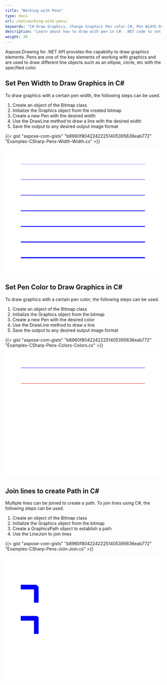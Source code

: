 ```yaml
---
title: "Working with Pens"
type: docs
url: /net/working-with-pens/
keywords: "C# Draw Graphics, Change Graphics Pen color C#, Pen Width Draw Graphics C#, Join Lines in C#"
description: "Learn about how to draw with pen in C#. .NET code to set pen width and color in C# and VB.NET. Join Lines in C#"
weight: 30
---
```


Aspose.Drawing for .NET API provides the capability to draw graphics elements. Pens are one of the key elements of working with graphics and are used to draw different line objects such as an ellipse, circle, etc with the specified color.
## **Set Pen Width to Draw Graphics in C#**
To draw graphics with a certain pen width, the following steps can be used.

1. Create an object of the Bitmap class
1. Initialize the Graphics object from the created bitmap
1. Create a new Pen with the desired width
1. Use the DrawLine method to draw a line with the desired width
1. Save the output to any desired output image format

{{< gist "aspose-com-gists" "b8960f80422422251405395636eab772" "Examples-CSharp-Pens-Width-Width.cs" >}}

<img src="https://github.com/aspose-drawing/Aspose.Drawing-for-.NET/raw/master/Examples/Data/Pens/Width_out.png" alt="Pen width" width="500" />

## **Set Pen Color to Draw Graphics in C#**
To draw graphics with a certain pen color, the following steps can be used.

1. Create an object of the Bitmap class
1. Initialize the Graphics object from the bitmap
1. Create a new Pen with the desired color
1. Use the DrawLine method to draw a line
1. Save the output to any desired output image format

{{< gist "aspose-com-gists" "b8960f80422422251405395636eab772" "Examples-CSharp-Pens-Colors-Colors.cs" >}}

<img src="https://github.com/aspose-drawing/Aspose.Drawing-for-.NET/raw/master/Examples/Data/Pens/Colors_out.png" alt="Pen color" width="500" />

## **Join lines to create Path in C#**
Multiple lines can be joined to create a path. To join lines using C#, the following steps can be used.

1. Create an object of the Bitmap class
1. Initialize the Graphics object from the bitmap
1. Create a GraphicsPath object to establish a path
1. Use the LineJoin to join lines

{{< gist "aspose-com-gists" "b8960f80422422251405395636eab772" "Examples-CSharp-Pens-Join-Join.cs" >}}

<img src="https://github.com/aspose-drawing/Aspose.Drawing-for-.NET/raw/master/Examples/Data/Pens/Join_out.png" alt="Join lines" width="500" />
